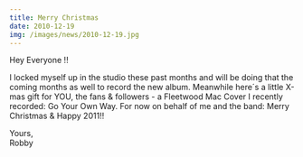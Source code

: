 ```yaml
---
title: Merry Christmas
date: 2010-12-19
img: /images/news/2010-12-19.jpg
---
```


<p>Hey Everyone !!</p>

<p>I locked myself up in the studio these past months and will be doing that the coming months as well to record the new album.
Meanwhile here´s a little X-mas gift for YOU, the fans & followers - a Fleetwood Mac Cover I recently recorded: Go Your Own Way.
For now on behalf of me and the band: Merry Christmas & Happy 2011!!</p>

<p>Yours,<br />
Robby</p>